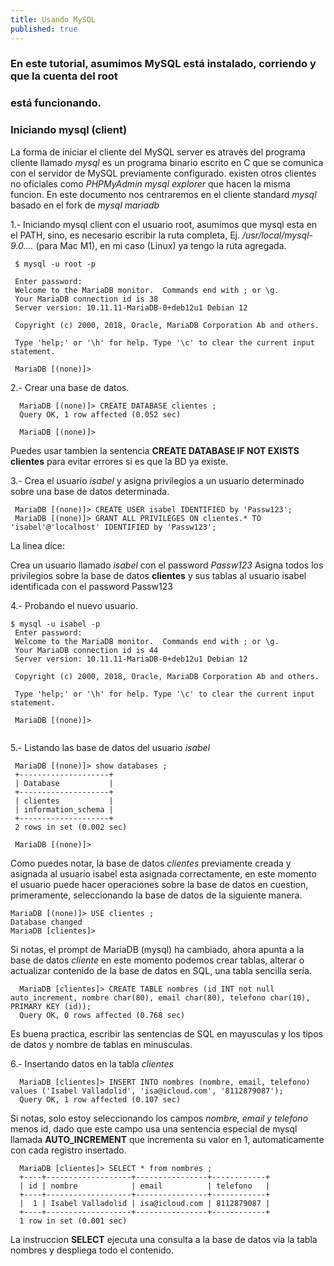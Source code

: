 ```yaml
---
title: Usando MySQL
published: true
---
```


### En este tutorial, asumimos MySQL está instalado, corriendo y que la cuenta del root 
### está funcionando.

### Iniciando mysql (client)

La forma de iniciar el cliente del MySQL server es atravès del programa cliente llamado *mysql*
es un programa binario escrito en C que se comunica con el servidor de MySQL previamente configurado.
existen otros clientes no oficiales como *PHPMyAdmin* *mysql explorer* que hacen la misma funcion.
En este documento nos centraremos en el cliente standard *mysql* basado en el fork de *mysql* *mariadb* 

1.- Iniciando mysql client con el usuario root, asumimos que mysql esta en el PATH, sino, 
es necesario escribir la ruta completa, Ej. */usr/local/mysql-9.0....* (para Mac M1), en 
mi caso (Linux) ya tengo la ruta agregada.

 ```
  $ mysql -u root -p 

  Enter password:
  Welcome to the MariaDB monitor.  Commands end with ; or \g.
  Your MariaDB connection id is 38
  Server version: 10.11.11-MariaDB-0+deb12u1 Debian 12

  Copyright (c) 2000, 2018, Oracle, MariaDB Corporation Ab and others.

  Type 'help;' or '\h' for help. Type '\c' to clear the current input statement.

  MariaDB [(none)]>

 ```

2.- Crear una base de datos.
 
 ```
   MariaDB [(none)]> CREATE DATABASE clientes ;
   Query OK, 1 row affected (0.052 sec)

   MariaDB [(none)]>
  ```
 Puedes usar tambien la sentencia **CREATE DATABASE IF NOT EXISTS clientes** para 
 evitar errores si es que la BD ya existe.

3.- Crea el usuario *isabel* y asigna privilegios a un usuario determinado sobre una base de datos determinada.

 ```
  MariaDB [(none)]> CREATE USER isabel IDENTIFIED by 'Passw123';
  MariaDB [(none)]> GRANT ALL PRIVILEGES ON clientes.* TO 'isabel'@'localhost' IDENTIFIED by 'Passw123';
 ```
 La linea dice: 

 Crea un usuario llamado *isabel* con el password *Passw123*
 Asigna todos los privilegios sobre la base de datos **clientes** y sus tablas al usuario
 isabel identificada con el password Passw123

4.- Probando el nuevo usuario.

 ```
 $ mysql -u isabel -p
  Enter password:  
  Welcome to the MariaDB monitor.  Commands end with ; or \g.
  Your MariaDB connection id is 44
  Server version: 10.11.11-MariaDB-0+deb12u1 Debian 12

  Copyright (c) 2000, 2018, Oracle, MariaDB Corporation Ab and others.

  Type 'help;' or '\h' for help. Type '\c' to clear the current input statement.

  MariaDB [(none)]>
  
 ```

5.- Listando las base de datos del usuario *isabel*
 ```
  MariaDB [(none)]> show databases ;
  +--------------------+
  | Database           |
  +--------------------+
  | clientes           |
  | information_schema |
  +--------------------+
  2 rows in set (0.002 sec)

  MariaDB [(none)]>
 ```
 Como puedes notar, la base de datos *clientes* previamente creada y asignada al usuario isabel
 esta asignada correctamente, en este momento el usuario puede hacer operaciones sobre la base de datos
 en cuestion, primeramente, seleccionando la base de datos de la siguiente manera.

 ```
 MariaDB [(none)]> USE clientes ;
 Database changed
 MariaDB [clientes]>
 ```
 Si notas, el prompt de MariaDB (mysql) ha cambiado, ahora apunta a la base de datos *cliente*
 en este momento podemos crear tablas, alterar o actualizar contenido de la base de datos
 en SQL, una tabla sencilla sería.

```
  MariaDB [clientes]> CREATE TABLE nombres (id INT not null auto_increment, nombre char(80), email char(80), telefono char(10), PRIMARY KEY (id));
  Query OK, 0 rows affected (0.768 sec)
```
 Es buena practica, escribir las sentencias de SQL en mayusculas y los tipos de datos y nombre de tablas en minusculas.

6.- Insertando datos en la tabla *clientes*

```
  MariaDB [clientes]> INSERT INTO nombres (nombre, email, telefono) values ('Isabel Valladolid', 'isa@icloud.com', '8112879087');
  Query OK, 1 row affected (0.107 sec)
```
 Si notas, solo estoy seleccionando los campos *nombre, email y telefono* menos id, dado que este campo usa una sentencia
 especial de mysql llamada **AUTO_INCREMENT** que incrementa su valor en 1, automaticamente con cada registro insertado.

```
  MariaDB [clientes]> SELECT * from nombres ;
  +----+-------------------+----------------+------------+
  | id | nombre            | email          | telefono   |
  +----+-------------------+----------------+------------+
  |  1 | Isabel Valladolid | isa@icloud.com | 8112879087 |
  +----+-------------------+----------------+------------+
  1 row in set (0.001 sec)
```

 La  instruccion **SELECT** ejecuta una consulta a la base de datos via la tabla nombres y despliega todo el contenido.
 


